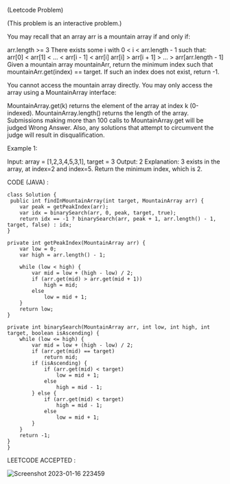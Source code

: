 (Leetcode Problem) 

(This problem is an interactive problem.)

You may recall that an array arr is a mountain array if and only if:

arr.length >= 3
There exists some i with 0 < i < arr.length - 1 such that:
arr[0] < arr[1] < ... < arr[i - 1] < arr[i]
arr[i] > arr[i + 1] > ... > arr[arr.length - 1]
Given a mountain array mountainArr, return the minimum index such that mountainArr.get(index) == target. If such an index does not exist, return -1.

You cannot access the mountain array directly. You may only access the array using a MountainArray interface:

MountainArray.get(k) returns the element of the array at index k (0-indexed).
MountainArray.length() returns the length of the array.
Submissions making more than 100 calls to MountainArray.get will be judged Wrong Answer. Also, any solutions that attempt to circumvent the judge will result in disqualification.

 

Example 1:

Input: array = [1,2,3,4,5,3,1], target = 3
Output: 2
Explanation: 3 exists in the array, at index=2 and index=5. Return the minimum index, which is 2.


CODE (JAVA) :

```
class Solution {
 public int findInMountainArray(int target, MountainArray arr) {
	var peak = getPeakIndex(arr);
	var idx = binarySearch(arr, 0, peak, target, true);
	return idx == -1 ? binarySearch(arr, peak + 1, arr.length() - 1, target, false) : idx;
}

private int getPeakIndex(MountainArray arr) {
	var low = 0;
	var high = arr.length() - 1;

	while (low < high) {
		var mid = low + (high - low) / 2;
		if (arr.get(mid) > arr.get(mid + 1))
			high = mid;
		else
			low = mid + 1;
	}
	return low;
}

private int binarySearch(MountainArray arr, int low, int high, int target, boolean isAscending) {
	while (low <= high) {
		var mid = low + (high - low) / 2;
		if (arr.get(mid) == target)
			return mid;
		if (isAscending) {
			if (arr.get(mid) < target)
				low = mid + 1;
			else
				high = mid - 1;
		} else {
			if (arr.get(mid) < target)
				high = mid - 1;
			else
				low = mid + 1;
		}
	}
	return -1;
}
}

```
LEETCODE ACCEPTED :

![Screenshot 2023-01-16 223459](https://user-images.githubusercontent.com/73281015/212732654-7e79d679-2508-49d7-af73-26a66df9dba8.png)
